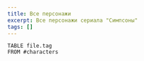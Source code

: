 ```yaml
---
title: Все персонажи
excerpt: Все персонажи сериала "Симпсоны"
tags: []
---
```

```dataview
TABLE file.tag 
FROM #characters 
```